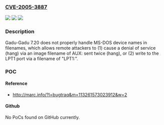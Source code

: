 ### [CVE-2005-3887](https://cve.mitre.org/cgi-bin/cvename.cgi?name=CVE-2005-3887)
![](https://img.shields.io/static/v1?label=Product&message=n%2Fa&color=blue)
![](https://img.shields.io/static/v1?label=Version&message=n%2Fa&color=blue)
![](https://img.shields.io/static/v1?label=Vulnerability&message=n%2Fa&color=brighgreen)

### Description

Gadu-Gadu 7.20 does not properly handle MS-DOS device names in filenames, which allows remote attackers to (1) cause a denial of service (hang) via an image filename of AUX: sent twice (hang), or (2) write to the LPT1 port via a filename of "LPT1:".

### POC

#### Reference
- http://marc.info/?l=bugtraq&m=113261573023912&w=2

#### Github
No PoCs found on GitHub currently.

